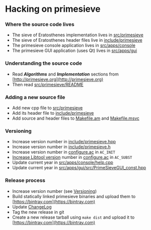 Hacking on primesieve
=====================

### Where the source code lives

* The sieve of Eratosthenes implementation lives in [src/primesieve](src/primesieve)
* The sieve of Eratosthenes header files live in [include/primesieve](include/primesieve)
* The primesieve console application lives in [src/apps/console](src/apps/console)
* The primesieve GUI application (uses Qt) lives in [src/apps/gui](src/apps/console/gui)

### Understanding the source code

* Read _**Algorithms**_ and _**Implementation**_ sections from [http://primesieve.org](http://primesieve.org)
* Then read [src/primesieve/README](src/primesieve/README)

### Adding a new source file

* Add new cpp file to [src/primesieve](src/primesieve)
* Add its header file to [include/primesieve](include/primesieve)
* Add source and header files to [Makefile.am](Makefile.am) and [Makefile.msvc](Makefile.msvc)

### Versioning

* Increase version number in [include/primesieve.hpp](include/primesieve.hpp)
* Increase version number in [include/primesieve.h](include/primesieve.h)
* Increase version number in [configure.ac](configure.ac) in ```AC_INIT```
* [Increase Libtool version](http://www.gnu.org/software/libtool/manual/html_node/Updating-version-info.html) number in [configure.ac](configure.ac) in ```AC_SUBST```
* Update current year in [src/apps/console/help.cpp](src/apps/console/help.cpp)
* Update current year in [src/apps/gui/src/PrimeSieveGUI_const.hpp](src/apps/gui/src/PrimeSieveGUI_const.hpp)

### Release process

* Increase version number (see <a href="#versioning">Versioning</a>)
* Build statically linked primesieve binaries and upload them to [https://bintray.com](https://bintray.com)
* Update [ChangeLog](ChangeLog)
* Tag the new release in git
* Create a new release tarball using ```make dist``` and upload it to [https://bintray.com](https://bintray.com)

